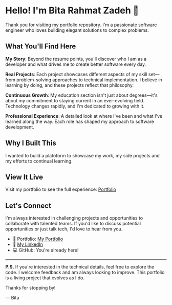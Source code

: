 # Hello! I'm Bita Rahmat Zadeh 👋

Thank you for visiting my portfolio repository. I'm a passionate software engineer who loves building elegant solutions to complex problems.


## What You'll Find Here

**My Story**: Beyond the resume points, you'll discover who I am as a developer and what drives me to create better software every day.

**Real Projects**: Each project showcases different aspects of my skill set—from problem-solving approaches to technical implementation. I believe in learning by doing, and these projects reflect that philosophy.

**Continuous Growth**: My education section isn't just about degrees—it's about my commitment to staying current in an ever-evolving field. Technology changes rapidly, and I'm dedicated to growing with it.

**Professional Experience**: A detailed look at where I've been and what I've learned along the way. Each role has shaped my approach to software development.

## Why I Built This
I wanted to build a platoform to showcase my work, my side projects and my efforts to continual learning. 


## View It Live

Visit my portfolio to see the full experience: [Portfolio](https://bitarah.github.io/projects.html)

## Let's Connect

I'm always interested in challenging projects and opportunities to collaborate with talented teams. If you'd like to discuss potential opportunities or just talk tech, I'd love to hear from you.

- 📧 Portfolio: [My Portfolio](https://bitarah.github.io/)
- 💼 [My LinkedIn](https://www.linkedin.com/in/bita-rahmat-zadeh-240a3b1b0/)
- 💻 GitHub: You're already here!

---

**P.S.** If you're interested in the technical details, feel free to explore the code. I welcome feedback and am always looking to improve. This portfolio is a living project that evolves as I do.

Thanks for stopping by!

— Bita

